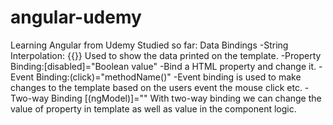 # angular-udemy
Learning Angular  from Udemy
Studied so far:
Data Bindings
  -String Interpolation: {{}}
    Used to show the data printed on the template.
  -Property Binding:[disabled]="Boolean value"
    -Bind a HTML property and change it.
   -Event Binding:(click)="methodName()"
    -Event binding is used to make changes to the template based on the users event the mouse click etc.
   -Two-way Binding [(ngModel)]=""
    With two-way binding we can change the value of property in template as well as value in the component logic.
